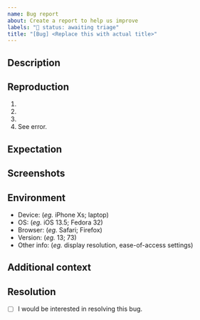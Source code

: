 ```yaml
---
name: Bug report
about: Create a report to help us improve
labels: "🚦 status: awaiting triage"
title: "[Bug] <Replace this with actual title>"
---
```


## Description

<!-- Concisely describe the bug. -->

## Reproduction

<!-- Provide detailed steps to reproduce the bug -->

1. <!-- Step 1 ... -->
2. <!-- Step 2 ... -->
3. <!-- Step 3 ... -->
4. See error.

## Expectation

<!-- Concisely describe what you expected to happen. -->

## Screenshots

<!-- Add screenshots to show the problem; or delete the section entirely. -->

## Environment

<!-- Please complete this, unless you are certain the problem is not environment specific. -->

- Device: (_eg._ iPhone Xs; laptop)
- OS: (_eg._ iOS 13.5; Fedora 32)
- Browser: (_eg._ Safari; Firefox)
- Version: (_eg._ 13; 73)
- Other info: (_eg._ display resolution, ease-of-access settings)

## Additional context

<!-- Add any other context about the problem here; or delete the section entirely. -->

## Resolution

<!-- Replace the [ ] with [x] to check the box. -->

- [ ] I would be interested in resolving this bug.
